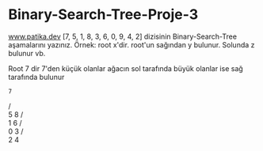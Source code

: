 # Binary-Search-Tree-Proje-3
 www.patika.dev
[7, 5, 1, 8, 3, 6, 0, 9, 4, 2] dizisinin Binary-Search-Tree aşamalarını yazınız.
Örnek: root x'dir. root'un sağından y bulunur. Solunda z bulunur vb.

Root 7 dir 7'den küçük olanlar ağacın sol tarafında büyük olanlar ise sağ tarafında bulunur
    
    7
   / \
   5 8
  / \
  1 6
 / \
 0 3
  / \
  2 4
